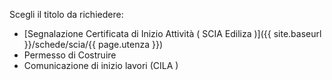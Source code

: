 Scegli il titolo da richiedere:
- [Segnalazione Certificata di Inizio Attività ( SCIA Ediliza )]({{ site.baseurl }}/schede/scia/{{ page.utenza }})
- Permesso di Costruire
- Comunicazione di inizio lavori (CILA )
